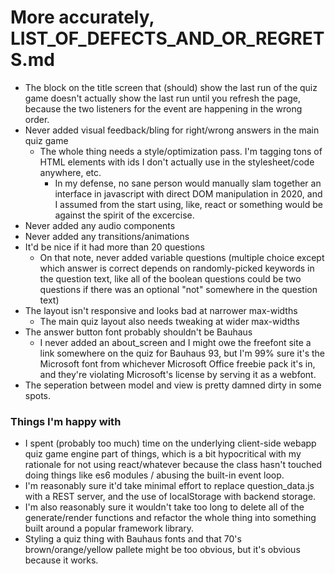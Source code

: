 # More accurately, LIST_OF_DEFECTS_AND_OR_REGRETS.md

- The block on the title screen that (should) show the last run of the quiz game doesn't actually show the last run until you refresh the page, because the two listeners for the event are happening in the wrong order.
- Never added visual feedback/bling for right/wrong answers in the main quiz game
  - The whole thing needs a style/optimization pass. I'm tagging tons of HTML elements with ids I don't actually use in the stylesheet/code anywhere, etc.
    - In my defense, no sane person would manually slam together an interface in javascript with direct DOM manipulation in 2020, and I assumed from the start using, like, react or something would be against the spirit of the excercise.
- Never added any audio components
- Never added any transitions/animations
- It'd be nice if it had more than 20 questions
  - On that note, never added variable questions (multiple choice except which answer is correct depends on randomly-picked keywords in the question text, like all of the boolean questions could be two questions if there was an optional "not" somewhere in the question text)
- The layout isn't responsive and looks bad at narrower max-widths
  - The main quiz layout also needs tweaking at wider max-widths
- The answer button font probably shouldn't be Bauhaus
  - I never added an about_screen and I might owe the freefont site a link somewhere on the quiz for Bauhaus 93, but I'm 99% sure it's the Microsoft font from whichever Microsoft Office freebie pack it's in, and they're violating Microsoft's license by serving it as a webfont.
- The seperation between model and view is pretty damned dirty in some spots.

### Things I'm happy with
- I spent (probably too much) time on the underlying client-side webapp quiz game engine part of things, which is a bit hypocritical with my rationale for not using react/whatever because the class hasn't touched doing things like es6 modules / abusing the built-in event loop.
- I'm reasonably sure it'd take minimal effort to replace question_data.js with a REST server, and the use of localStorage with backend storage.
- I'm also reasonably sure it wouldn't take too long to delete all of the generate/render functions and refactor the whole thing into something built around a popular framework library.
- Styling a quiz thing with Bauhaus fonts and that 70's brown/orange/yellow pallete might be too obvious, but it's obvious because it works.
